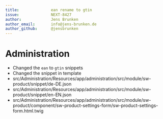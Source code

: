 ```yaml
---
title:              ean rename to gtin 
issue:              NEXT-8427
author:             Jens Brunken
author_email:       info@jens-brunken.de
author_github:      @jensbrunken
---
```

# Administration
* Changed the `ean` to `gtin` snippets 
* Changed the snippet in template 
* src/Administration/Resources/app/administration/src/module/sw-product/snippet/de-DE.json
* src/Administration/Resources/app/administration/src/module/sw-product/snippet/en-EN.json
* src/Administration/Resources/app/administration/src/module/sw-product/component/sw-product-settings-form/sw-product-settings-form.html.twig
